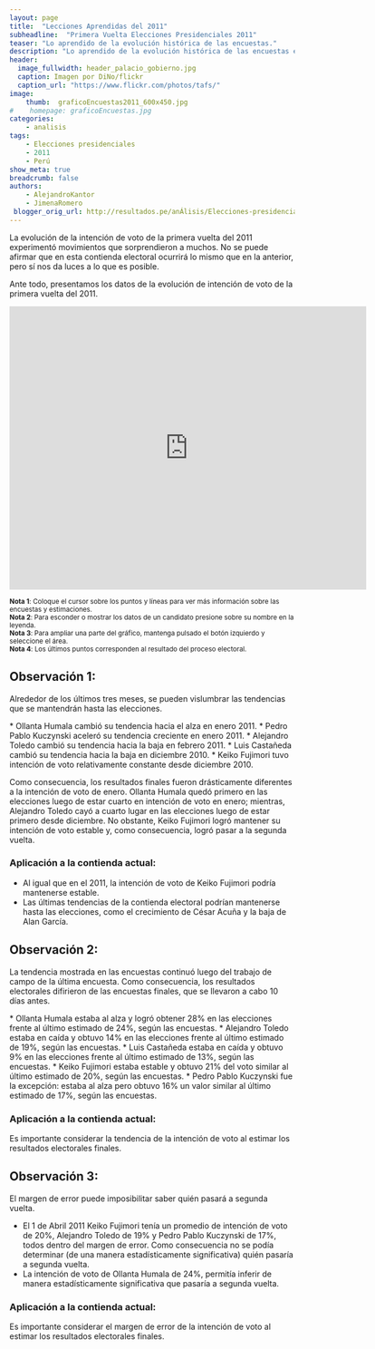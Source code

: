 ```yaml
---
layout: page
title:  "Lecciones Aprendidas del 2011"
subheadline:  "Primera Vuelta Elecciones Presidenciales 2011"
teaser: "Lo aprendido de la evolución histórica de las encuestas."
description: "Lo aprendido de la evolución histórica de las encuestas en primera vuelta."
header:
  image_fullwidth: header_palacio_gobierno.jpg
  caption: Imagen por DiNo/flickr
  caption_url: "https://www.flickr.com/photos/tafs/"
image:
    thumb:  graficoEncuestas2011_600x450.jpg
#    homepage: graficoEncuestas.jpg
categories:
    - analisis
tags:
    - Elecciones presidenciales
    - 2011 
    - Perú
show_meta: true
breadcrumb: false
authors: 
    - AlejandroKantor
    - JimenaRomero
 blogger_orig_url: http://resultados.pe/anÁlisis/Elecciones-presidenciales-2011/
---
```


La evolución de la intención de voto de la primera vuelta del 2011 experimentó movimientos que sorprendieron a muchos. No se puede afirmar que en esta contienda electoral ocurrirá lo mismo que en la anterior, pero sí nos da luces a lo que es posible. 

Ante todo, presentamos los datos de la evolución de intención de voto de la primera vuelta del 2011. 


<iframe src="https://plot.ly/~AlejandroKantor/378.embed?link=False"  style="width: 125%" frameBorder="0" height="500" scrolling="no" seamless="seamless" 
class="myIframe">
</iframe>


<script type="text/javascript" language="javascript"> 
$('.myIframe').css('height', $(window).height()+'px');
</script>

<sub>__Nota 1__: Coloque el cursor sobre los puntos y líneas para ver más información sobre las encuestas y estimaciones.</sub>
<br><sub>__Nota 2__: Para esconder o mostrar los datos de un candidato presione sobre su nombre en la leyenda.</sub>
<br><sub>__Nota 3__: Para ampliar una parte del gráfico, mantenga pulsado el botón izquierdo y seleccione el área. </sub>
<br><sub>__Nota 4__: Los últimos puntos corresponden al resultado del proceso electoral.</sub>




## Observación 1:
<p class="teaser" itemprop="description">
Alrededor de los últimos tres meses, se pueden vislumbrar las tendencias que se mantendrán hasta las elecciones. 
</p>
* Ollanta Humala cambió su tendencia hacia el alza en enero 2011.
* Pedro Pablo Kuczynski aceleró su tendencia creciente en enero 2011.
* Alejandro Toledo cambió su tendencia  hacia la baja en febrero 2011.
* Luis Castañeda cambió su tendencia hacia la baja en diciembre 2010.
* Keiko Fujimori tuvo intención de voto relativamente constante desde diciembre 2010.

Como consecuencia, los resultados finales fueron drásticamente diferentes a la intención de voto de enero. Ollanta Humala quedó primero en las elecciones luego de estar cuarto en intención de voto en enero; mientras, Alejandro Toledo cayó a cuarto lugar en las elecciones luego de estar primero desde diciembre.  No obstante, Keiko Fujimori logró mantener su intención de voto estable y, como consecuencia, logró pasar a la segunda vuelta. 

### Aplicación a la contienda actual:

* Al igual que en el 2011, la intención de voto de Keiko Fujimori podría mantenerse estable. 
* Las últimas tendencias de la contienda electoral podrían mantenerse hasta las elecciones, como el crecimiento de César Acuña y la baja de Alan García.

## Observación 2:
<p class="teaser" itemprop="description">
La tendencia mostrada en las encuestas continuó luego del trabajo de campo de la última encuesta. 
Como consecuencia, los resultados electorales difirieron de las encuestas finales, que se llevaron a cabo 10 días antes. 
</p>
* Ollanta Humala estaba al alza y logró obtener 28% en las elecciones frente al último estimado de 24%, según las encuestas.
* Alejandro Toledo estaba en caída y obtuvo 14% en las elecciones frente al último estimado de 19%, según las encuestas.
* Luis Castañeda estaba en caída y obtuvo 9% en las elecciones frente al último estimado de 13%, según las encuestas.
* Keiko Fujimori estaba estable y obtuvo 21% del voto similar al último estimado de 20%, según las encuestas.
* Pedro Pablo Kuczynski fue la excepción: estaba al alza pero obtuvo 16% un valor similar al último estimado de 17%, según las encuestas.

### Aplicación a la contienda actual:
Es importante considerar la tendencia de la intención de voto al estimar los resultados electorales finales. 


## Observación 3:
<p class="teaser" itemprop="description">
El margen de error puede imposibilitar saber quién pasará a segunda vuelta.
</p>

* El 1 de Abril 2011 Keiko Fujimori tenía un promedio de intención de voto de 20%,  Alejandro Toledo de 19% y  Pedro Pablo Kuczynski de 17%, todos dentro del margen de error. Como consecuencia no se podía determinar (de una manera estadísticamente significativa) quién pasaría a segunda vuelta.  
* La intención de voto de Ollanta Humala de 24%, permitía inferir de manera estadísticamente significativa que pasaría a segunda vuelta.

### Aplicación a la contienda actual:
Es importante considerar el margen de error de la intención de voto al estimar los resultados electorales finales. 






